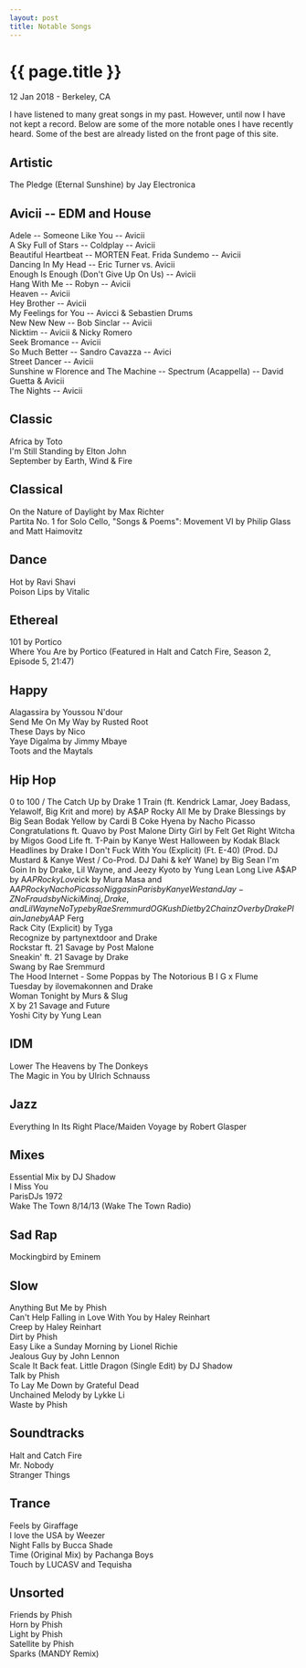 ```yaml
---
layout: post
title: Notable Songs
---
```


{{ page.title }}
================

<p class="meta">12 Jan 2018 - Berkeley, CA</p>

I have listened to many great songs in my past. However, until now I have not kept a record. Below are some of the more notable ones I have recently heard. Some of the best are already listed on the front page of this site.

## Artistic
The Pledge (Eternal Sunshine) by Jay Electronica  

## Avicii -- EDM and House
Adele -- Someone Like You -- Avicii  
A Sky Full of Stars -- Coldplay -- Avicii  
Beautiful Heartbeat -- MORTEN Feat. Frida Sundemo -- Avicii  
Dancing In My Head -- Eric Turner vs. Avicii  
Enough Is Enough (Don't Give Up On Us) -- Avicii  
Hang With Me -- Robyn -- Avicii  
Heaven -- Avicii  
Hey Brother -- Avicii  
My Feelings for You -- Avicci & Sebastien Drums  
New New New -- Bob Sinclar -- Avicii  
Nicktim -- Avicii & Nicky Romero  
Seek Bromance -- Avicii  
So Much Better -- Sandro Cavazza -- Avici  
Street Dancer -- Avicii  
Sunshine w Florence and The Machine -- Spectrum (Acappella) -- David Guetta & Avicii  
The Nights -- Avicii  

## Classic
Africa by Toto  
I'm Still Standing by Elton John  
September by Earth, Wind & Fire  

## Classical
​On the Nature of Daylight by Max Richter  
Partita No. 1 for Solo Cello, "Songs & Poems": Movement VI by Philip Glass and Matt Haimovitz  

## Dance
Hot by Ravi Shavi  
Poison Lips by Vitalic  

## Ethereal
101 by Portico  
Where You Are by Portico (Featured in Halt and Catch Fire, Season 2, Episode 5, 21:47)  

## Happy
Alagassira by Youssou N'dour  
Send Me On My Way by Rusted Root  
These Days by Nico  
Yaye Digalma by Jimmy Mbaye  
Toots and the Maytals  

## Hip Hop
0 to 100 / The Catch Up by Drake
1 Train (ft. Kendrick Lamar, Joey Badass, Yelawolf, Big Krit and more) by A$AP Rocky  
All Me by Drake  
Blessings by Big Sean  
Bodak Yellow by Cardi B  
Coke Hyena by Nacho Picasso  
Congratulations ft. Quavo by Post Malone  
Dirty Girl by Felt  
Get Right Witcha by Migos  
Good Life ft. T-Pain by Kanye West  
Halloween by Kodak Black  
Headlines by Drake  
I Don't Fuck With You (Explicit) (Ft. E-40) (Prod. DJ Mustard & Kanye West / Co-Prod. DJ Dahi & keY Wane) by Big Sean  
I'm Goin In by Drake, Lil Wayne, and Jeezy  
Kyoto by Yung Lean  
Long Live A$AP by A$AP Rocky  
Love$ick by Mura Masa and A$AP Rocky  
Nacho Picasso  
Niggas in Paris by Kanye West and Jay-Z  
No Frauds by Nicki Minaj, Drake, and Lil Wayne  
No Type by Rae Sremmurd  
OG Kush Diet by 2 Chainz  
Over by Drake  
Plain Jane by A$AP Ferg  
Rack City (Explicit) by Tyga  
Recognize by partynextdoor and Drake  
Rockstar ft. 21 Savage by Post Malone  
Sneakin' ft. 21 Savage by Drake  
Swang by Rae Sremmurd  
The Hood Internet - Some Poppas by The Notorious B I G x Flume  
Tuesday by ilovemakonnen and Drake  
Woman Tonight by Murs & Slug  
X by 21 Savage and Future  
Yoshi City by Yung Lean  

## IDM
Lower The Heavens by The Donkeys  
The Magic in You by Ulrich Schnauss  

## Jazz
Everything In Its Right Place/Maiden Voyage by Robert Glasper  

## Mixes
Essential Mix by DJ Shadow  
I Miss You  
ParisDJs 1972  
Wake The Town 8/14/13 (Wake The Town Radio)  

## Sad Rap
Mockingbird by Eminem  

## Slow
Anything But Me by Phish  
Can't Help Falling in Love With You by Haley Reinhart  
Creep by Haley Reinhart  
Dirt by Phish  
Easy Like a Sunday Morning by Lionel Richie  
Jealous Guy by John Lennon  
Scale It Back feat. Little Dragon (Single Edit) by DJ Shadow  
Talk by Phish  
To Lay Me Down by Grateful Dead  
Unchained Melody by Lykke Li  
Waste by Phish  

## Soundtracks
Halt and Catch Fire  
Mr. Nobody  
Stranger Things  

## Trance
Feels by Giraffage  
I love the USA by Weezer  
Night Falls by Bucca Shade  
Time (Original Mix) by Pachanga Boys  
Touch by LUCASV and Tequisha  

## Unsorted
Friends by Phish  
​Horn by Phish  
Light by Phish  
Satellite by Phish  
Sparks (MANDY Remix)  